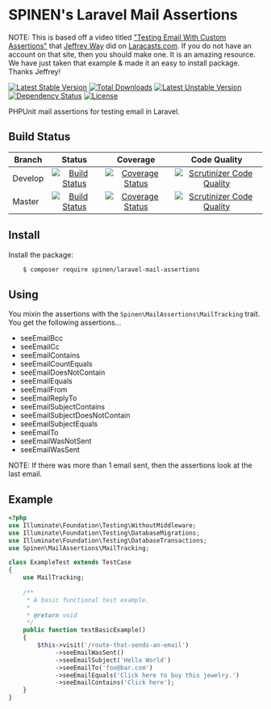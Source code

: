 # SPINEN's Laravel Mail Assertions

NOTE: This is based off a video titled ["Testing Email With Custom Assertions"](https://laracasts.com/series/phpunit-testing-in-laravel/episodes/12) that [Jeffrey Way](https://github.com/JeffreyWay) did on [Laracasts.com](https://laracasts.com).  If you do not have an account on that site, then you should make one.  It is an amazing resource.  We have just taken that example & made it an easy to install package.  Thanks Jeffrey!

[![Latest Stable Version](https://poser.pugx.org/spinen/laravel-mail-assertions/v/stable)](https://packagist.org/packages/spinen/laravel-mail-assertions)
[![Total Downloads](https://poser.pugx.org/spinen/laravel-mail-assertions/downloads)](https://packagist.org/packages/spinen/laravel-mail-assertions)
[![Latest Unstable Version](https://poser.pugx.org/spinen/laravel-mail-assertions/v/unstable)](https://packagist.org/packages/spinen/laravel-mail-assertions)
[![Dependency Status](https://www.versioneye.com/php/spinen:laravel-mail-assertions/0.1.1/badge.svg)](https://www.versioneye.com/php/spinen:laravel-mail-assertions/0.1.1)
[![License](https://poser.pugx.org/spinen/laravel-mail-assertions/license)](https://packagist.org/packages/spinen/laravel-mail-assertions)

PHPUnit mail assertions for testing email in Laravel.

## Build Status

| Branch | Status | Coverage | Code Quality |
| ------ | :----: | :------: | :----------: |
| Develop | [![Build Status](https://travis-ci.org/spinen/laravel-mail-assertions.svg?branch=develop)](https://travis-ci.org/spinen/laravel-mail-assertions) | [![Coverage Status](https://coveralls.io/repos/spinen/laravel-mail-assertions/badge.svg?branch=develop&service=github)](https://coveralls.io/github/spinen/laravel-mail-assertions?branch=develop) | [![Scrutinizer Code Quality](https://scrutinizer-ci.com/g/spinen/laravel-mail-assertions/badges/quality-score.png?b=develop)](https://scrutinizer-ci.com/g/spinen/laravel-mail-assertions/?branch=develop) |
| Master | [![Build Status](https://travis-ci.org/spinen/laravel-mail-assertions.svg?branch=master)](https://travis-ci.org/spinen/laravel-mail-assertions) | [![Coverage Status](https://coveralls.io/repos/spinen/laravel-mail-assertions/badge.svg?branch=master&service=github)](https://coveralls.io/github/spinen/laravel-mail-assertions?branch=master) | [![Scrutinizer Code Quality](https://scrutinizer-ci.com/g/spinen/laravel-mail-assertions/badges/quality-score.png?b=master)](https://scrutinizer-ci.com/g/spinen/laravel-mail-assertions/?branch=master) |

## Install

Install the package:

```bash
    $ composer require spinen/laravel-mail-assertions
```

## Using

You mixin the assertions with the ```Spinen\MailAssertions\MailTracking``` trait.  You get the following assertions...

* seeEmailBcc
* seeEmailCc
* seeEmailContains
* seeEmailCountEquals
* seeEmailDoesNotContain
* seeEmailEquals
* seeEmailFrom
* seeEmailReplyTo
* seeEmailSubjectContains
* seeEmailSubjectDoesNotContain
* seeEmailSubjectEquals
* seeEmailTo
* seeEmailWasNotSent
* seeEmailWasSent

NOTE: If there was more than 1 email sent, then the assertions look at the last email.

## Example

```php
<?php
use Illuminate\Foundation\Testing\WithoutMiddleware;
use Illuminate\Foundation\Testing\DatabaseMigrations;
use Illuminate\Foundation\Testing\DatabaseTransactions;
use Spinen\MailAssertions\MailTracking;

class ExampleTest extends TestCase
{
    use MailTracking;
    
    /**
     * A basic functional test example.
     *
     * @return void
     */
    public function testBasicExample()
    {
        $this->visit('/route-that-sends-an-email')
             ->seeEmailWasSent()
             ->seeEmailSubject('Hello World')
             ->seeEmailTo('foo@bar.com')
             ->seeEmailEquals('Click here to buy this jewelry.')
             ->seeEmailContains('Click here');
    }
}
```
